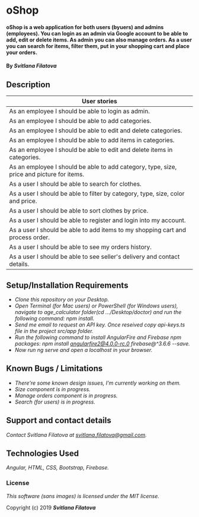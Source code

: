 # oShop

#### oShop is a web application for both users (byuers) and admins (employees). You can login as an admin via Google account to be able to add, edit or delete items. As admin you can also manage orders. As a user you can search for items, filter them, put in your shopping cart and place your orders.

#### By _**Svitlana Filatova**_

## Description

| User stories                                                                              |
|-------------------------------------------------------------------------------------------|
| As an employee I should be able to login as admin.                                        |
| As an employee I should be able to add categories.                                        |
| As an employee I should be able to edit and delete categories.                            |
| As an employee I should be able to add items in categories.                               |
| As an employee I should be able to edit and delete items in categories.                   |
| As an employee I should be able to add category, type, size, price and picture for items. |
| As a user I should be able to search for clothes.                                         |
| As a user I should be able to filter by category, type, size, color and price.            |
| As a user I should be able to sort clothes by price.                                      |
| As a user I should be able to register and login into my account.                         |
| As a user I should be able to add items to my shopping cart and process order.            |
| As a user I should be able to see my orders history.                                      |
| As a user I should be able to see seller's delivery and contact details.                  |


## Setup/Installation Requirements

* _Clone this repository on your Desktop._
* _Open Terminal (for Mac users) or PowerShell (for Windows users), navigate to age_calculator folder(cd .../Desktop/doctor) and run the following command: npm install._
* _Send me email to request an API key. Once reseived copy api-keys.ts file in the project  src/app folder._
* _Run the following command to install AngularFire and Firebase npm packages: npm install angularfire2@4.0.0-rc.0 firebase@^3.6.6 --save._
* _Now run ng serve and open a localhost in your browser._


## Known Bugs / Limitations

* _There're some known design issues, I'm currently working on them._
* _Size component is in progress._
* _Manage orders component is in progress._
* _Search (for users) is in progress._


## Support and contact details

_Contact Svitlana Filatova at svitlana.filatova@gmail.com._


## Technologies Used

_Angular, HTML, CSS, Bootstrap, Firebase._



### License

*This software (sans images) is licensed under the MIT license.*

Copyright (c) 2019 **_Svitlana Filatova_**
